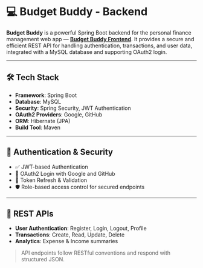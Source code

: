 # 💻 Budget Buddy - Backend

**Budget Buddy** is a powerful Spring Boot backend for the personal finance management web app — [**Budget Buddy Frontend**](https://github.com/pawang001/Budget-Buddy-Frontend). It provides a secure and efficient REST API for handling authentication, transactions, and user data, integrated with a MySQL database and supporting OAuth2 login.

---

## 🛠 Tech Stack

- **Framework**: Spring Boot
- **Database**: MySQL
- **Security**: Spring Security, JWT Authentication
- **OAuth2 Providers**: Google, GitHub
- **ORM**: Hibernate (JPA)
- **Build Tool**: Maven

---

## 🔐 Authentication & Security

- ✅ JWT-based Authentication
- 🔐 OAuth2 Login with Google and GitHub
- 🔄 Token Refresh & Validation
- 🛡️ Role-based access control for secured endpoints

---

## 🔗 REST APIs

- **User Authentication**: Register, Login, Logout, Profile
- **Transactions**: Create, Read, Update, Delete
- **Analytics**: Expense & Income summaries

> API endpoints follow RESTful conventions and respond with structured JSON.
